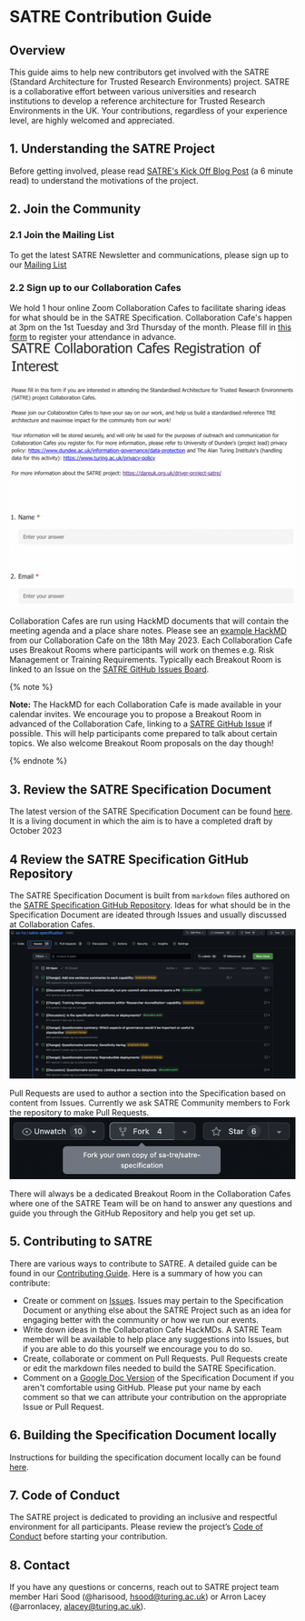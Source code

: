 # SATRE Contribution Guide

## Overview

This guide aims to help new contributors get involved with the SATRE (Standard Architecture for Trusted Research Environments) project. SATRE is a collaborative effort between various universities and research institutions to develop a reference architecture for Trusted Research Environments in the UK. Your contributions, regardless of your experience level, are highly welcomed and appreciated.

## 1. Understanding the SATRE Project

Before getting involved, please read [SATRE's Kick Off Blog Post](https://medium.com/satre/satre-kick-off-sessions-87d3237107aa) (a 6 minute read) to understand the motivations of the project.

## 2. Join the Community

### 2.1 Join the Mailing List
To get the latest SATRE Newsletter and communications, please sign up to our [Mailing List](https://eur01.safelinks.protection.outlook.com/?url=https%3A%2F%2Fturing-uk.zoom.us%2Fj%2F99226214703%3Fpwd%3DVWRaWXhacitRS25KODRLOXN3bkI2UT09%26from%3Daddon&data=05%7C01%7Calacey%40turing.ac.uk%7C7d03b9be41e44153906908db5c74ac3a%7C4395f4a7e4554f958a9f1fbaef6384f9%7C0%7C0%7C638205428538085283%7CUnknown%7CTWFpbGZsb3d8eyJWIjoiMC4wLjAwMDAiLCJQIjoiV2luMzIiLCJBTiI6Ik1haWwiLCJXVCI6Mn0%3D%7C3000%7C%7C%7C&sdata=XMciV4J2%2BbqM08EvNXD%2FghIoihHB0hZgleS%2B4iAbXo8%3D&reserved=0)

### 2.2 Sign up to our Collaboration Cafes
We hold 1 hour online Zoom Collaboration Cafes to facilitate sharing ideas for what should be in the SATRE Specification. 
Collaboration Cafe's happen at 3pm on the 1st Tuesday and 3rd Thursday of the month. 
Please fill in [this form](https://forms.office.com/Pages/DesignPageV2.aspx?subpage=design&token=262b30c6133e4c6fba332734597ada39&id=p_SVQ1XklU-Knx-672OE-XMfskt9FY5HraQ6BiwaEGBUNUg1T05DNEJMNEtaN0JOOURKTDBFUENFQi4u) to register your attendance in advance. 
![](images/SATRE-CC-Registration.png)

Collaboration Cafes are run using HackMD documents that will contain the meeting agenda and a place share notes. 
Please see an [example HackMD](https://hackmd.io/N7EBtM6iS2OQsWCPWC-ojg) from our Collaboration Cafe on the 18th May 2023. 
Each Collaboration Cafe uses Breakout Rooms where participants will work on themes e.g. Risk Management or Training Requirements. 
Typically each Breakout Room is linked to an Issue on the [SATRE GitHub Issues Board](https://github.com/sa-tre/satre-specification/issues). 

{% note %}

**Note:**
The HackMD for each Collaboration Cafe is made available in your calendar invites. We encourage you to propose a Breakout Room in advanced of the Collaboration Cafe, linking to a [SATRE GitHub Issue](https://github.com/sa-tre/satre-specification/issues) if possible. This will help participants come prepared to talk about certain topics. We also welcome Breakout Room proposals on the day though!

{% endnote %}

## 3. Review the SATRE Specification Document
The latest version of the SATRE Specification Document can be found [here](https://satre-specification.readthedocs.io/en/latest/). It is a living document in which the aim is to have a completed draft by October 2023

## 4 Review the SATRE Specification GitHub Repository
The SATRE Specification Document is built from `markdown` files authored on the [SATRE Specification GitHub Repository](https://github.com/sa-tre/satre-specification). 
Ideas for what should be in the Specification Document are ideated through Issues and usually discussed at Collaboration Cafes. 
![](images/SATRE-Github-Issues.png)

Pull Requests are used to author a section into the Specification based on content from Issues. 
Currently we ask SATRE Community members to Fork the repository to make Pull Requests. 
![](images/SATRE-fork.png)

There will always be a dedicated Breakout Room in the Collaboration Cafes where one of the SATRE Team will be on hand to answer any questions and guide you through the GitHub Repository and help you get set up.

## 5. Contributing to SATRE
There are various ways to contribute to SATRE.
A detailed guide can be found in our [Contributing Guide](https://satre-specification.readthedocs.io/en/latest/contributing.html). 
Here is a summary of how you can contribute:

- Create or comment on [Issues](https://github.com/sa-tre/satre-specification/issues). Issues may pertain to the Specification Document or anything else about the SATRE Project such as an idea for engaging better with the community or how we run our events.
- Write down ideas in the Collaboration Cafe HackMDs. A SATRE Team member will be available to help place any suggestions into Issues, but if you are able to do this yourself we encourage you to do so.
- Create, collaborate or comment on Pull Requests. Pull Requests create or edit the markdown files needed to build the SATRE Specification.
- Comment on a [Google Doc Version](https://populatatethislink.com) of the Specification Document if you aren't comfortable using GitHub. Please put your name by each comment so that we can attribute your contribution on the appropriate Issue or Pull Request. 

## 6. Building the Specification Document locally

Instructions for building the specification document locally can be found [here](https://github.com/sa-tre/satre-specification/blob/main/docs/README.md#building-the-specification-document).

## 7. Code of Conduct

The SATRE project is dedicated to providing an inclusive and respectful environment for all participants. Please review the project’s [Code of Conduct](https://github.com/sa-tre/satre-specification/blob/main/CODE_OF_CONDUCT.md) before starting your contribution.

## 8. Contact
If you have any questions or concerns, reach out to SATRE project team member Hari Sood (@harisood, hsood@turing.ac.uk) or Arron Lacey (@arronlacey, alacey@turing.ac.uk).